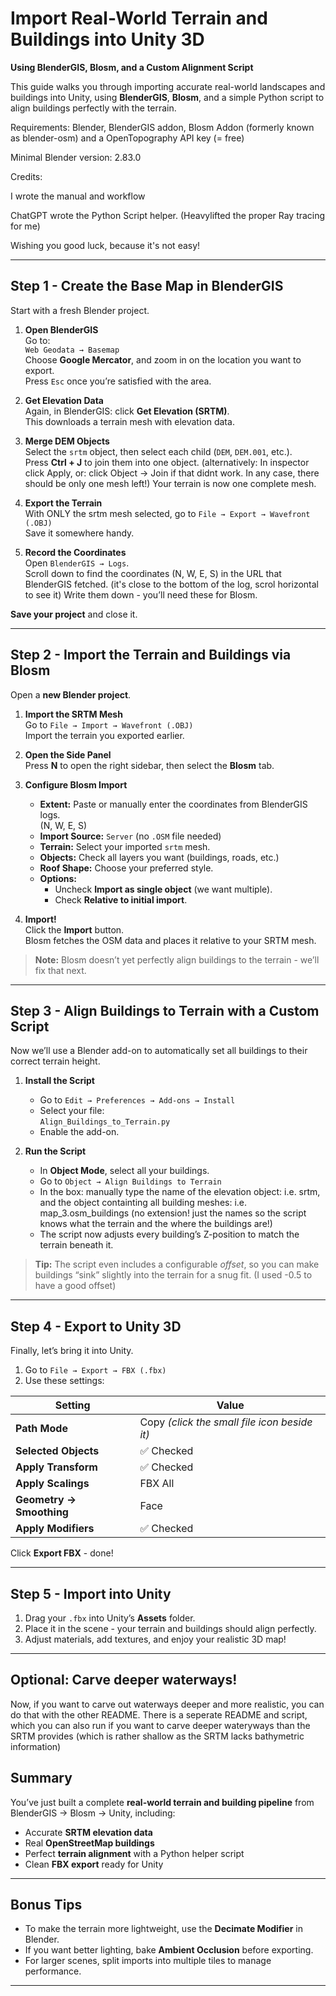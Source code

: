 # Import Real-World Terrain and Buildings into Unity 3D  
**Using BlenderGIS, Blosm, and a Custom Alignment Script**

This guide walks you through importing accurate real-world landscapes and buildings into Unity, using **BlenderGIS**, **Blosm**, and a simple Python script to align buildings perfectly with the terrain.

Requirements: Blender, BlenderGIS addon, Blosm Addon (formerly known as blender-osm) and a OpenTopography API key (= free)

Minimal Blender version: 2.83.0

Credits: 

I wrote the manual and workflow

ChatGPT wrote the Python Script helper. (Heavylifted the proper Ray tracing for me)

Wishing you good luck, because it's not easy!

---

## Step 1 - Create the Base Map in BlenderGIS

Start with a fresh Blender project.

1. **Open BlenderGIS**  
   Go to:  
   `Web Geodata → Basemap`  
   Choose **Google Mercator**, and zoom in on the location you want to export.  
   Press `Esc` once you’re satisfied with the area.

2. **Get Elevation Data**  
   Again, in BlenderGIS: click **Get Elevation (SRTM)**.  
   This downloads a terrain mesh with elevation data.

3. **Merge DEM Objects**  
   Select the `srtm` object, then select each child (`DEM`, `DEM.001`, etc.).  
   Press **Ctrl + J** to join them into one object.  (alternatively: In inspector click Apply, or: click Object -> Join if that didnt work. In any case, there should be only one mesh left!)
   Your terrain is now one complete mesh.

4. **Export the Terrain**  
   With ONLY the srtm mesh selected, go to `File → Export → Wavefront (.OBJ)`  
   Save it somewhere handy.

5. **Record the Coordinates**  
   Open `BlenderGIS → Logs`.  
   Scroll down to find the coordinates (N, W, E, S) in the URL that BlenderGIS fetched. (it's close to the bottom of the log, scrol horizontal to see it)
   Write them down - you’ll need these for Blosm.

**Save your project** and close it.

---

## Step 2 - Import the Terrain and Buildings via Blosm

Open a **new Blender project**.

1. **Import the SRTM Mesh**  
   Go to `File → Import → Wavefront (.OBJ)`  
   Import the terrain you exported earlier.

2. **Open the Side Panel**  
   Press **N** to open the right sidebar, then select the **Blosm** tab.

3. **Configure Blosm Import**
   - **Extent:** Paste or manually enter the coordinates from BlenderGIS logs.  
     (N, W, E, S)
   - **Import Source:** `Server` (no `.OSM` file needed)
   - **Terrain:** Select your imported `srtm` mesh.
   - **Objects:** Check all layers you want (buildings, roads, etc.)
   - **Roof Shape:** Choose your preferred style.
   - **Options:**  
     - Uncheck **Import as single object** (we want multiple).  
     - Check **Relative to initial import**.

4. **Import!**  
   Click the **Import** button.  
   Blosm fetches the OSM data and places it relative to your SRTM mesh.

> **Note:** Blosm doesn’t yet perfectly align buildings to the terrain - we’ll fix that next.

---

## Step 3 - Align Buildings to Terrain with a Custom Script

Now we’ll use a Blender add-on to automatically set all buildings to their correct terrain height.

1. **Install the Script**
   - Go to `Edit → Preferences → Add-ons → Install`
   - Select your file:  
     `Align_Buildings_to_Terrain.py`
   - Enable the add-on.

2. **Run the Script**
   - In **Object Mode**, select all your buildings.
   - Go to `Object → Align Buildings to Terrain`
   - In the box: manually type the name of the elevation object: i.e. srtm, and the object containting all building meshes: i.e. map_3.osm_buildings (no extension! just the names so the script knows what the terrain and the where the buildings are!)
   - The script now adjusts every building’s Z-position to match the terrain beneath it.

>  **Tip:** The script even includes a configurable *offset*, so you can make buildings “sink” slightly into the terrain for a snug fit. (I used -0.5 to have a good offset)

---

##  Step 4 - Export to Unity 3D

Finally, let’s bring it into Unity.

1. Go to `File → Export → FBX (.fbx)`
2. Use these settings:

| Setting | Value |
|----------|--------|
| **Path Mode** | Copy *(click the small file icon beside it)* |
| **Selected Objects** | ✅ Checked |
| **Apply Transform** | ✅ Checked |
| **Apply Scalings** | FBX All |
| **Geometry → Smoothing** | Face |
| **Apply Modifiers** | ✅ Checked |

Click **Export FBX** - done!

---

## Step 5 - Import into Unity

1. Drag your `.fbx` into Unity’s **Assets** folder.  
2. Place it in the scene - your terrain and buildings should align perfectly.  
3. Adjust materials, add textures, and enjoy your realistic 3D map!

---

## Optional: Carve deeper waterways!
Now, if you want to carve out waterways deeper and more realistic, you can do that with the other README. There is a seperate README and script, which you can also run if you want to carve deeper wateryways than the SRTM provides (which is rather shallow as the SRTM lacks bathymetric information)

## Summary

You’ve just built a complete **real-world terrain and building pipeline** from BlenderGIS → Blosm → Unity, including:
- Accurate **SRTM elevation data**  
- Real **OpenStreetMap buildings**  
- Perfect **terrain alignment** with a Python helper script  
- Clean **FBX export** ready for Unity  

---

## Bonus Tips

- To make the terrain more lightweight, use the **Decimate Modifier** in Blender.  
- If you want better lighting, bake **Ambient Occlusion** before exporting.  
- For larger scenes, split imports into multiple tiles to manage performance.

---
